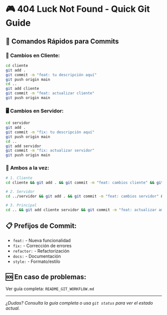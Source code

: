 # 🎮 404 Luck Not Found - Quick Git Guide

## 🚀 Comandos Rápidos para Commits

### 📝 **Cambios en Cliente:**
```bash
cd cliente
git add .
git commit -m "feat: tu descripción aquí"
git push origin main
cd ..
git add cliente
git commit -m "feat: actualizar cliente"
git push origin main
```

### 🖥️ **Cambios en Servidor:**
```bash
cd servidor
git add .
git commit -m "fix: tu descripción aquí"
git push origin main
cd ..
git add servidor
git commit -m "fix: actualizar servidor"
git push origin main
```

### 🔄 **Ambos a la vez:**
```bash
# 1. Cliente
cd cliente && git add . && git commit -m "feat: cambios cliente" && git push origin main

# 2. Servidor  
cd ../servidor && git add . && git commit -m "feat: cambios servidor" && git push origin main

# 3. Principal
cd .. && git add cliente servidor && git commit -m "feat: actualizar ambos submódulos" && git push origin main
```

## 📋 **Prefijos de Commit:**
- `feat:` - Nueva funcionalidad
- `fix:` - Corrección de errores  
- `refactor:` - Refactorización
- `docs:` - Documentación
- `style:` - Formato/estilo

## 🆘 **En caso de problemas:**
Ver guía completa: `README_GIT_WORKFLOW.md`

---
*¿Dudas? Consulta la guía completa o usa `git status` para ver el estado actual.*
